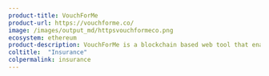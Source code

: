 ```yaml
---
product-title: VouchForMe
product-url: https://vouchforme.co/
image: /images/output_md/httpsvouchformeco.png
ecosystem: ethereum
product-description: VouchForMe is a blockchain based web tool that enables users to ask friends and family to vouch for them. [Interview with VouchForMe co-founder, Matt Peterman](/vouchforme).
coltitle:  "Insurance"
colpermalink: insurance
---
```

